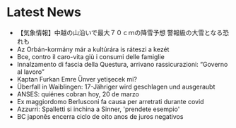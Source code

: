 # Latest News
-  【気象情報】中越の山沿いで最大７０ｃｍの降雪予想 警報級の大雪となる恐れも
-  Az Orbán-kormány már a kultúrára is ráteszi a kezét
-  Bce, contro il caro-vita giù i consumi delle famiglie
-  Innalzamento di fascia della Questura, arrivano rassicurazioni: “Governo al lavoro”
-  Kaptan Furkan Emre Ünver yetişecek mi?
-  Überfall in Waiblingen: 17-Jähriger wird geschlagen und ausgeraubt
-  ANSES: quiénes cobran hoy, 20 de marzo
-  Ex maggiordomo Berlusconi fa causa per arretrati durante covid
-  Azzurri: Spalletti si inchina a Sinner, 'prendete esempio'
-  BC japonês encerra ciclo de oito anos de juros negativos

